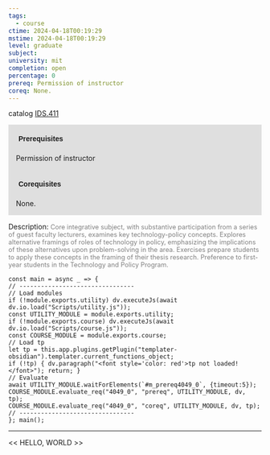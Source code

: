 ```yaml
---
tags:
  - course
ctime: 2024-04-18T00:19:29
mstime: 2024-04-18T00:19:29
level: graduate
subject: 
university: mit
completion: open
percentage: 0
prereq: Permission of instructor
coreq: None.
---
```


catalog [IDS.411](http://student.mit.edu/catalog/mIDSa.html#IDS.411)

<span style="display: block; padding: 15px; background-color: rgb(100, 100, 100, 0.2);"><font id="m_prereq4049_0" style="display: block; font-family: Arial, sans-serif; font-weight: bold; padding: 5px">Prerequisites</font><br><span id="prereq4049_0">Permission of instructor</span></span>
<span style="display: block; padding: 15px; background-color: rgb(100, 100, 100, 0.2);"><font id="m_coreq4049_0" style="display: block; font-family: Arial, sans-serif; font-weight: bold; padding: 5px">Corequisites</font><br><span id="coreq4049_0">None.</span></span>

<font style="">Description:</font>
<font style="color: grey; font-size: 0.8rem;">Core integrative subject, with substantive participation from a series of guest faculty lecturers, examines key technology-policy concepts. Explores alternative framings of roles of technology in policy, emphasizing the implications of these alternatives upon problem-solving in the area. Exercises prepare students to apply these concepts in the framing of their thesis research. Preference to first-year students in the Technology and Policy Program.</font>

```dataviewjs
const main = async _ => {
// --------------------------------
// Load modules
if (!module.exports.utility) dv.executeJs(await dv.io.load("Scripts/utility.js"));
const UTILITY_MODULE = module.exports.utility;
if (!module.exports.course) dv.executeJs(await dv.io.load("Scripts/course.js"));
const COURSE_MODULE = module.exports.course;
// Load tp
let tp = this.app.plugins.getPlugin("templater-obsidian").templater.current_functions_object;
if (!tp) { dv.paragraph("<font style='color: red'>tp not loaded!</font>"); return; }
// Evaluate
await UTILITY_MODULE.waitForElements(`#m_prereq4049_0`, {timeout:5});
COURSE_MODULE.evaluate_req("4049_0", "prereq", UTILITY_MODULE, dv, tp);
COURSE_MODULE.evaluate_req("4049_0", "coreq", UTILITY_MODULE, dv, tp);
// --------------------------------
}; main();
```

---

<< HELLO, WORLD >>
